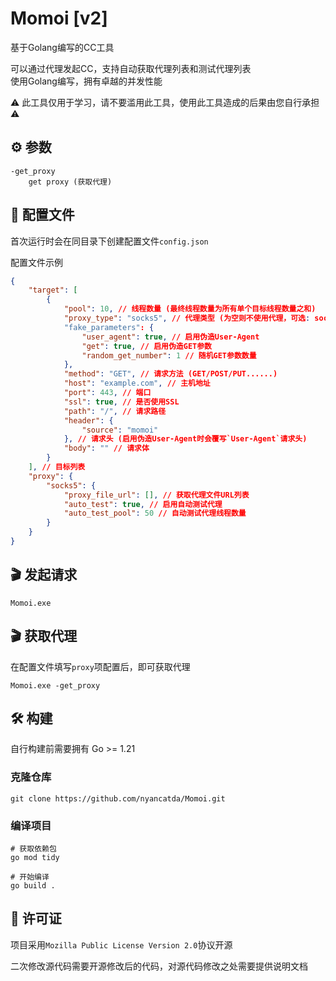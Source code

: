 # Momoi [v2]
基于Golang编写的CC工具

可以通过代理发起CC，支持自动获取代理列表和测试代理列表  
使用Golang编写，拥有卓越的并发性能

⚠ 此工具仅用于学习，请不要滥用此工具，使用此工具造成的后果由您自行承担 ⚠
## ⚙️ 参数
```
-get_proxy
    get proxy (获取代理)
```

## 📃 配置文件
首次运行时会在同目录下创建配置文件`config.json`

配置文件示例
``` json
{
    "target": [
        {
            "pool": 10, // 线程数量 (最终线程数量为所有单个目标线程数量之和)
            "proxy_type": "socks5", // 代理类型 (为空则不使用代理，可选: socks5)
            "fake_parameters": {
                "user_agent": true, // 启用伪造User-Agent
                "get": true, // 启用伪造GET参数
                "random_get_number": 1 // 随机GET参数数量
            },
            "method": "GET", // 请求方法 (GET/POST/PUT......)
            "host": "example.com", // 主机地址
            "port": 443, // 端口
            "ssl": true, // 是否使用SSL
            "path": "/", // 请求路径
            "header": {
                "source": "momoi"
            }, // 请求头 (启用伪造User-Agent时会覆写`User-Agent`请求头)
            "body": "" // 请求体
        }
    ], // 目标列表
    "proxy": {
        "socks5": {
            "proxy_file_url": [], // 获取代理文件URL列表
            "auto_test": true, // 启用自动测试代理
            "auto_test_pool": 50 // 自动测试代理线程数量
        }
    }
}
```

## 🎬 发起请求
```
Momoi.exe
```

## 🎬 获取代理
在配置文件填写`proxy`项配置后，即可获取代理
```
Momoi.exe -get_proxy
```

## 🛠️ 构建
自行构建前需要拥有 Go >= 1.21
### 克隆仓库
``` shell
git clone https://github.com/nyancatda/Momoi.git
```
### 编译项目
``` shell
# 获取依赖包
go mod tidy

# 开始编译
go build .
```

## 📖 许可证
项目采用`Mozilla Public License Version 2.0`协议开源

二次修改源代码需要开源修改后的代码，对源代码修改之处需要提供说明文档